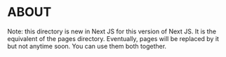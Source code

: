 # ABOUT

Note: this directory is new in Next JS for this version of Next JS. It is
the equivalent of the pages directory. Eventually, pages will be
replaced by it but not anytime soon. You can use them both together.

